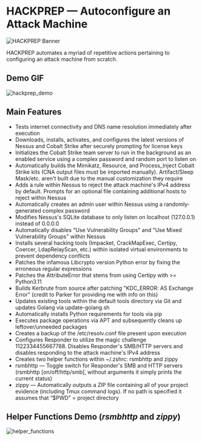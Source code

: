 # HACKPREP — Autoconfigure an Attack Machine
![HACKPREP Banner](https://github.com/mrdanielvelez/hackprep/assets/85040841/ab0b739c-28b6-40c3-9c55-3105af007b03)

HACKPREP automates a myriad of repetitive actions pertaining to configuring an attack machine from scratch.

## Demo GIF
![hackprep_demo](https://github.com/mrdanielvelez/hackprep/assets/85040841/80267c6d-32a8-4c85-9b74-1168b0a7fb70)

## Main Features
- Tests internet connectivity and DNS name resolution immediately after execution
- Downloads, installs, activates, and configures the latest versions of Nessus and Cobalt Strike after securely prompting for license keys
- Initializes the Cobalt Strike team server to run in the background as an enabled service using a complex password and random port to listen on
- Automatically builds the Mimikatz, Resource, and Process_Inject Cobalt Strike kits (CNA output files must be imported manually). Artifact/Sleep Mask/etc. aren't built due to the manual customization they require
- Adds a rule within Nessus to reject the attack machine's IPv4 address by default. Prompts for an optional file containing additional hosts to reject within Nessus
- Automatically creates an admin user within Nessus using a randomly-generated complex password
- Modifies Nessus's SQLite database to only listen on localhost (127.0.0.1) instead of 0.0.0.0
- Automatically disables "Use Vulnerability Groups" and "Use Mixed Vulnerability Groups" within Nessus
- Installs several hacking tools (Impacket, CrackMapExec, Certipy, Coercer, LdapRelayScan, etc.) within isolated virtual environments to prevent dependency conflicts 
- Patches the infamous Libcrypto version Python error by fixing the erroneous regular expressions
- Patches the AttributeError that stems from using Certipy with >= Python3.11
- Builds Kerbrute from source after patching "KDC_ERROR: AS Exchange Error" (credit to Parker for providing me with info on this)
- Updates existing tools within the default tools directory via Git and updates Golang via update-golang.sh
- Automatically installs Python requirements for tools via pip
- Executes package operations via APT and subsequently cleans up leftover/unneeded packages
- Creates a backup of the /etc/resolv.conf file present upon execution
- Configures Responder to utilize the magic challenge 1122334455667788. Disables Responder's SMB/HTTP servers and disables responding to the attack machine's IPv4 address
- Creates two helper functions within ~/.zshrc: rsmbhttp and zippy
- rsmbhttp — Toggle switch for Responder's SMB and HTTP servers (rsmbhttp [on/off/http/smb], without arguments it simply prints the current status)
- zippy — Automatically outputs a ZIP file containing all of your project evidence (including Tmux command logs). If no path is specified it assumes that “$PWD” = project directory

## Helper Functions Demo (*rsmbhttp* and *zippy*)
![helper_functions](https://github.com/mrdanielvelez/hackprep/assets/85040841/d282f4d4-94e3-43ed-9599-ddd49595b1b2)
